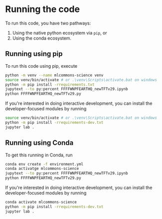 # Running the code

To run this code, you have two pathways:

1. Using the native python ecosystem via `pip`, or
2. Using the conda ecosystem.

## Running using pip

To run this code using pip, execute

```bash
python -m venv --name mlcommons-science venv
source venv/bin/activate # or .\venv\Scripts\activate.bat on windows
python -m pip install -rrequirements.txt
jupytext --to py:percent FFFFWNPFEARTHQ_newTFTv29.ipynb
python FFFFWNPFEARTHQ_newTFTv29.py
```

If you're interested in doing interactive development, you can install the developer-focused modules by running

```bash
source venv/bin/activate # or .\venv\Scripts\activate.bat on windows
python -m pip install -rrequirements-dev.txt
jupyter lab .
```

## Running using Conda

To get this running in Conda, run

```bash
conda env create -f environment.yml
conda activatge mlcommons-science
jupytext --to py:percent FFFFWNPFEARTHQ_newTFTv29.ipynb
python FFFFWNPFEARTHQ_newTFTv29.py
```

If you're interested in doing interactive development, you can install the developer-focused modules by running

```bash
conda activate mlcommons-science
python -m pip install -rrequirements-dev.txt
jupyter lab .
```
